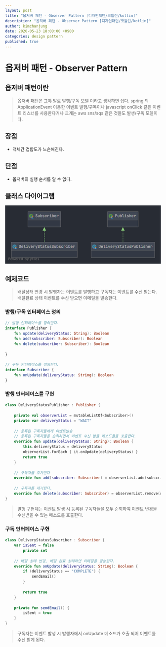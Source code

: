 ```yaml
---
layout: post
title: "옵저버 패턴 - Observer Pattern [디자인패턴/코틀린/kotlin]"
description: "옵저버 패턴 - Observer Pattern [디자인패턴/코틀린/kotlin]"
author: kimchanjung
date: 2020-05-23 18:00:00 +0900 
categories: design pattern
published: true
---
```


# 옵저버 패턴 - Observer Pattern 

## 옵저버 패턴이란
> 옵저버 패턴은 그야 말로 발행/구독 모델 이라고 생각하면 쉽다. spring 의 ApplicationEvent 이용한 이벤트 발행/구독이나 javascript onClick 같은 이벤트 리스너를 사용한다거나 크게는 aws sns/sqs 같은 것들도 발생/구독 모델이다.

## 장점
- 객체간 겹합도가 느슨해진다.

## 단점
- 옵저버의 실행 순서를 알 수 없다.

## 클래스 다이어그램
![class-diagram](/post-img/design-pattern/observer-pattern-class-diagram.png)


## 예제코드
> 배달상태 변경 시 발행자는 이벤트를 발행하고 구독자는 이벤트를 수신 받는다.  
> 배달완료 상태 이벤트를 수신 받으면 이메일을 발송한다.

### 발행/구독 인터페이스 정의
```kotlin
// 발행 인터페이스를 정의한다.
interface Publisher {
    fun update(deliveryStatus: String): Boolean
    fun add(subscriber: Subscriber): Boolean
    fun delete(subscriber: Subscriber): Boolean
   
}

// 구독 인터페이스를 정의한다.
interface Subscriber {
    fun onUpdate(deliveryStatus: String): Boolean
}
```

### 발행 인터페이스를 구현
```kotlin
class DeliveryStatusPublisher : Publisher {

    private val observerList = mutableListOf<Subscriber>()
    private var deliveryStatus = "WAIT"

    // 등록된 구독자들에게 이벤트발송
    // 등록된 구독자들을 순회하면서 이벤트 수신 받을 메소드들을 호출한다.
    override fun update(deliveryStatus: String): Boolean {
        this.deliveryStatus = deliveryStatus
        observerList.forEach { it.onUpdate(deliveryStatus) }
        return true
    }

    // 구독자를 추가한다
    override fun add(subscriber: Subscriber) = observerList.add(subscriber)

    // 구독자를 제거한다.
    override fun delete(subscriber: Subscriber) = observerList.remove(subscriber)
}
```
> 발행 구현체는 이벤트 발생 시 등록된 구독자들을 모두 순회하여 이벤트 변경을 수신받을 수 있는 메소드를 호출한다.

### 구독 인터페이스 구현
```kotlin
class DeliveryStatusSubscriber : Subscriber {
    var isSent = false
        private set

    // 배달 상태 변경, 배달 완료 상태라면 이메일을 발송한다.
    override fun onUpdate(deliveryStatus: String): Boolean {
        if (deliveryStatus == "COMPLETE") {
            sendEmail()
        }

        return true
    }

    private fun sendEmail() {
        isSent = true
    }
}
```
> 구독자는 이벤트 발생 시 발행자에서 onUpdate 메소드가 호출 되어 이벤트를 수신 받게 된다.
